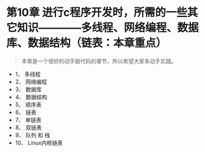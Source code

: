 # 第10章 进行c程序开发时，所需的一些其它知识————多线程、网络编程、数据库、数据结构（链表：本章重点）

> 本章是一个很好的动手敲代码的章节，所以希望大家多动手实践。

+ 1、 多线程
+ 2、 网络编程
+ 3、 数据库
+ 4、 数据结构
+ 5、 顺序表
+ 6、 链表
+ 7、 单链表
+ 8、 双链表
+ 9、 队列 和 栈
+ 10、 Linux内核链表